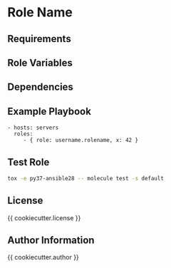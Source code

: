 Role Name
=========


Requirements
------------


Role Variables
--------------


Dependencies
------------


Example Playbook
----------------


    - hosts: servers
      roles:
         - { role: username.rolename, x: 42 }

Test Role
---------

```bash 
tox -e py37-ansible28 -- molecule test -s default
```

License
-------

{{ cookiecutter.license }}

Author Information
------------------

{{ cookiecutter.author }}
